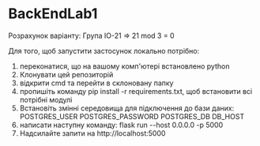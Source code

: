 # BackEndLab1
Розрахунок варіанту:
Група IO-21 => 21 mod 3 = 0

Для того, щоб запустити застосунок локально потрібно:
  1. переконатися, що на вашому комп'ютері встановлено python
  2. Клонувати цей репозиторій
  3. відкрити cmd та перейти в склоновану папку
  4. пропишіть команду pip install -r requirements.txt, щоб встановити всі потрібні модулі
  5. Встановіть змінні середовища для підключення до бази даних:
    POSTGRES_USER
    POSTGRES_PASSWORD
    POSTGRES_DB
    DB_HOST
  6. написати наступну команду: flask run --host 0.0.0.0 -p 5000
  7. Надсилайте запити на http://localhost:5000

